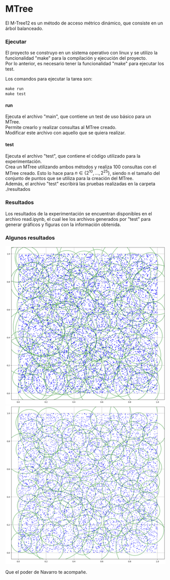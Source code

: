 # MTree
El M-Tree12 es un método de acceso métrico dinámico, que consiste en un árbol balanceado.

### Ejecutar
El proyecto se construyo en un sistema operativo con linux y se utilizo
la funcionalidad "make" para la compilación y ejecución del proyecto.  
Por lo anterior, es necesario tener la funcionalidad "make" para ejecutar los test.

Los comandos para ejecutar la tarea son:

    make run
    make test


#### run
Ejecuta el archivo "main", que contiene un test de uso básico para un MTree.  
Permite crearlo y realizar consultas al MTree creado.   
Modificar este archivo con aquello que se quiera realizar.

#### test
Ejecuta el archivo "test", que contiene el código utilizado para la experimentación.  
Crea un MTree utilizando ambos métodos y realiza 100 consultas con el MTree creado.
Esto lo hace para $n \in \{2^{10},...,2^{25}\}$, siendo n el tamaño del conjunto 
de puntos que se utiliza para la creación del MTree.  
Además, el archivo "test" escribirá las pruebas realizadas en la carpeta ./resultados


### Resultados

Los resultados de la experimentación se encuentran disponibles en el archivo read.ipynb, 
el cual lee los archivos generados por "test" para generar gráficos y figuras con la información
obtenida.


### Algunos resultados 
![Alt](./resultados/img/cp_13.png)
![Alt](./resultados/img/ss_13.png)




Que el poder de Navarro te acompañe.